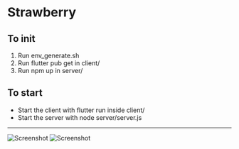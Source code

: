 # Strawberry
## To init
1. Run env_generate.sh
2. Run flutter pub get in client/
3. Run npm up in server/
## To start
- Start the client with flutter run inside client/
- Start the server with node server/server.js

---

![Screenshot](https://user-images.githubusercontent.com/34992730/192601563-6fe2796b-fa9d-498b-b3eb-cfa53c596b73.png)
![Screenshot](https://user-images.githubusercontent.com/34992730/192601704-6eb3287f-1313-4226-874b-d1ca4b3ad0fa.png)
